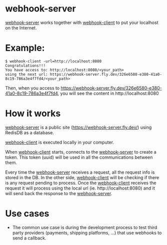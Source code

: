 # webhook-server

[webhook-server][] works together with [webhook-client][] to put your localhost on the Internet.

# Example:

```console
$ webhook-client -url=http://localhost:8080
Congratulations!!!
You have access to: http://localhost:8080/<your_path>
using the next url: https://webhook-server.fly.dev/326e6580-e380-41a0-8c19-786a3e4f7fd4/<your_path>
```

Then, when you access to https://webhook-server.fly.dev/326e6580-e380-41a0-8c19-786a3e4f7fd4, you will see the content in http://localhost:8080



# How it works
[webhook-server][] is a public site (https://webhook-server.fly.dev/) using RedisDB as a database.

[webhook-client][] is executed locally in your computer.

When [webhook-client][] starts, connects to the [webhook-server][] to create a token. This token (uuid) will be used in all the communications between them.

Every time the [webhook-server][] receives a request, all the request info is stored in the DB. In the other side, [webhook-client][] will be checking if there is any request pending to process. Once the [webhook-client][] receives the request it will process using the local url (ie. http://localhost:8080) and it will send back the response to the [webhook-server][].

# Use cases
- The common use case is during the development process to test third party providers (payments, shipping platforms, ...) that use webhooks to send a callback.


[webhook-server]: https://github.com/xegea/webhook_server
[webhook-client]: https://github.com/xegea/webhook_client
